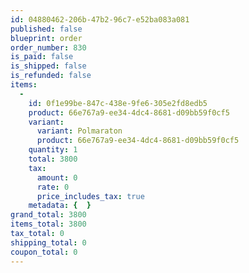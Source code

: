 ```yaml
---
id: 04880462-206b-47b2-96c7-e52ba083a081
published: false
blueprint: order
order_number: 830
is_paid: false
is_shipped: false
is_refunded: false
items:
  -
    id: 0f1e99be-847c-438e-9fe6-305e2fd8edb5
    product: 66e767a9-ee34-4dc4-8681-d09bb59f0cf5
    variant:
      variant: Polmaraton
      product: 66e767a9-ee34-4dc4-8681-d09bb59f0cf5
    quantity: 1
    total: 3800
    tax:
      amount: 0
      rate: 0
      price_includes_tax: true
    metadata: {  }
grand_total: 3800
items_total: 3800
tax_total: 0
shipping_total: 0
coupon_total: 0
---
```

